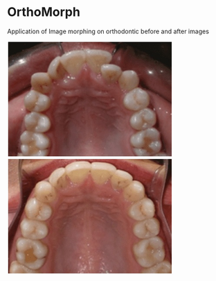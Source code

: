 # OrthoMorph
Application of Image morphing on orthodontic before and after images

![alt-text-1](img/ortho_init.jpg "Pre Treatment") ![alt-text-2](img/ortho_fin.jpg "Post Treatment")
